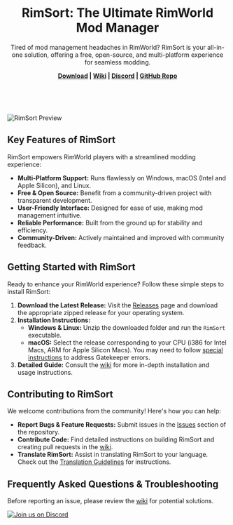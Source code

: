 <p align="center">
    <h1 align="center">RimSort: The Ultimate RimWorld Mod Manager</h1>
    <p align="center">Tired of mod management headaches in RimWorld? RimSort is your all-in-one solution, offering a free, open-source, and multi-platform experience for seamless modding.</p>
    <p align="center"><strong><a href="https://github.com/RimSort/RimSort/releases">Download</a> | <a href="https://rimsort.github.io/RimSort/">Wiki</a> | <a href="https://discord.gg/aV7g69JmR2">Discord</a> | <a href="https://github.com/RimSort/RimSort">GitHub Repo</a></strong> </p>
    <br><br><br>
</p>

![RimSort Preview](./docs/rimsort_preview.png)

## Key Features of RimSort

RimSort empowers RimWorld players with a streamlined modding experience:

*   **Multi-Platform Support:** Runs flawlessly on Windows, macOS (Intel and Apple Silicon), and Linux.
*   **Free & Open Source:** Benefit from a community-driven project with transparent development.
*   **User-Friendly Interface:** Designed for ease of use, making mod management intuitive.
*   **Reliable Performance:** Built from the ground up for stability and efficiency.
*   **Community-Driven:** Actively maintained and improved with community feedback.

## Getting Started with RimSort

Ready to enhance your RimWorld experience? Follow these simple steps to install RimSort:

1.  **Download the Latest Release:** Visit the [Releases](https://github.com/RimSort/RimSort/releases) page and download the appropriate zipped release for your operating system.
2.  **Installation Instructions:**
    *   **Windows & Linux:** Unzip the downloaded folder and run the `RimSort` executable.
    *   **macOS:** Select the release corresponding to your CPU (i386 for Intel Macs, ARM for Apple Silicon Macs).  You may need to follow [special instructions](https://rimsort.github.io/RimSort/user-guide/downloading-and-installing#macos) to address Gatekeeper errors.
3.  **Detailed Guide:** Consult the [wiki](https://rimsort.github.io/RimSort/) for more in-depth installation and usage instructions.

## Contributing to RimSort

We welcome contributions from the community! Here's how you can help:

*   **Report Bugs & Feature Requests:**  Submit issues in the [Issues](https://github.com/RimSort/RimSort/issues) section of the repository.
*   **Contribute Code:**  Find detailed instructions on building RimSort and creating pull requests in the [wiki](https://rimsort.github.io/RimSort/).
*   **Translate RimSort:** Assist in translating RimSort to your language. Check out the [Translation Guidelines](https://rimsort.github.io/RimSort/development-guide/translation-guidelines) for instructions.

## Frequently Asked Questions & Troubleshooting

Before reporting an issue, please review the [wiki](https://rimsort.github.io/RimSort/) for potential solutions.

[![Join us on Discord](https://github-production-user-asset-6210df.s3.amazonaws.com/2766946/248529301-486f4f8c-fed5-4fe1-832f-6461b7ce3a55.png)][Discord]

[Discord]: https://discord.gg/aV7g69JmR2